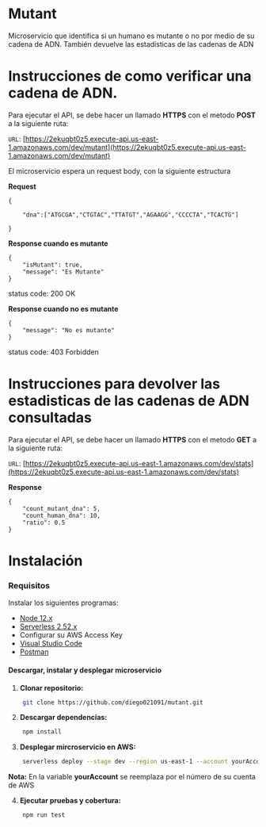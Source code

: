 
# Mutant
Microservicio que identifica si un humano es mutante o no por medio de su cadena de ADN. También devuelve las estadisticas de las cadenas de ADN

# Instrucciones de como verificar una cadena de ADN.
Para ejecutar el API, se debe hacer un llamado **HTTPS** con el metodo **POST** a la siguiente ruta:

`URL`: [https://2ekuqbt0z5.execute-api.us-east-1.amazonaws.com/dev/mutant](https://2ekuqbt0z5.execute-api.us-east-1.amazonaws.com/dev/mutant)

El microservicio espera un request body, con la siguiente estructura

**Request**
~~~
{
    
    "dna":["ATGCGA","CTGTAC","TTATGT","AGAAGG","CCCCTA","TCACTG"]

} 
~~~
**Response cuando es mutante**
~~~
{
    "isMutant": true,
    "message": "Es Mutante"
}
~~~
status code: 200 OK

**Response cuando no es mutante**

~~~
{
    "message": "No es mutante"
}
~~~
status code: 403 Forbidden

# Instrucciones para devolver las estadisticas de las cadenas de ADN consultadas 
Para ejecutar el API, se debe hacer un llamado **HTTPS** con el metodo **GET** a la siguiente ruta:

`URL`: [https://2ekuqbt0z5.execute-api.us-east-1.amazonaws.com/dev/stats](https://2ekuqbt0z5.execute-api.us-east-1.amazonaws.com/dev/stats)

**Response**
~~~
{
    "count_mutant_dna": 5,
    "count_human_dna": 10,
    "ratio": 0.5
}
~~~

# Instalación
### Requisitos
Instalar los siguientes programas:

- [Node 12.x](http://nodejs.org)
- [Serverless 2.52.x](https://serverless.com/)
- Configurar su AWS Access Key
- [Visual Studio Code](https://code.visualstudio.com/)
- [Postman](https://www.getpostman.com/downloads/)

#### Descargar, instalar y desplegar microservicio

 1. **Clonar repositorio:**

```sh
	git clone https://github.com/diego021091/mutant.git
```
 2. **Descargar dependencias:**
```sh
	npm install
```

 3. **Desplegar mircroservicio en AWS:**

```sh
	serverless deploy --stage dev --region us-east-1 --account yourAccount --verbose
```
**Nota:** En la variable **yourAccount** se reemplaza por el número de su cuenta de AWS

 4. **Ejecutar pruebas y cobertura:**
```sh
	npm run test
